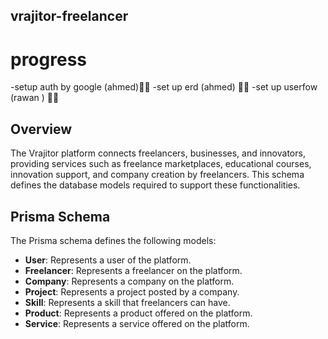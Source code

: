 ## vrajitor-freelancer

# progress
-setup auth by google (ahmed)🧑‍💻
-set up erd (ahmed) 🧑‍💻
-set up userfow (rawan ) 🧑‍💻

## Overview
The Vrajitor platform connects freelancers, businesses, and innovators, providing services such as freelance marketplaces, educational courses, innovation support, and company creation by freelancers. This schema defines the database models required to support these functionalities.

## Prisma Schema

The Prisma schema defines the following models:

- **User**: Represents a user of the platform.
- **Freelancer**: Represents a freelancer on the platform.
- **Company**: Represents a company on the platform.
- **Project**: Represents a project posted by a company.
- **Skill**: Represents a skill that freelancers can have.
- **Product**: Represents a product offered on the platform.
- **Service**: Represents a service offered on the platform.

